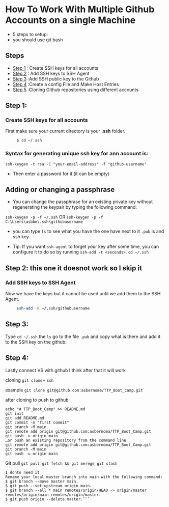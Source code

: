 # How To Work With Multiple Github Accounts on a single Machine

- 5 steps to setup:
- you should use git bash
## Steps
- [Step 1](#step-1) : Create SSH keys for all accounts
- [Step 2](#setp-2) : Add SSH keys to SSH Agent
- [Step 3](#step-3) :Add SSH public key to the Github
- [Step 4](#step-4) :Create a config File and Make Host Entries
- [Step 5](#step-5) :Cloning Github repositories using different accounts

## Step 1:
### Create SSH keys for all accounts
First make sure your current directory is your **.ssh** folder.
```sh
     $ cd ~/.ssh
```
### Syntax for generating unique ssh key for ann account is:
 `ssh-keygen -t rsa -C "your-email-address" -f "github-username" `
- Then enter a password for it (it can be empty)

## Adding or changing a passphrase
- You can change the passphrase for an existing private key without regenerating the keypair by typing the following command:

`ssh-keygen -p -f ~/.ssh`
OR
`ssh-keygen -p -f C:\Users\asbbe\.ssh\githubusername`
- you can type `ls` to see what you have the one have next to it `.pub` is and ssh key

- Tip: If you want `ssh-agent` to forget your key after some time, you can configure it to do so by running `ssh-add -t <seconds>`.
` cd ~/.ssh `
## Step 2:  this one it doesnot work so I skip it
### Add SSH keys to SSH Agent
Now we have the keys but it cannot be used until we add them to the SSH Agent.
```sh
     ssh-add -K ~/.ssh/githubusername
```

## Step 3:
Type `cd ~/.ssh` the `ls`
go to the file `.pub` and copy what is there and add it to the SSH key on the github.

## Step 4:
Lastly connect VS with github
I think after that it will work

cloning `git clone`+ `ssh`

example 
`git clone git@github.com:asbernoma/TTP_Boot_Camp.git`

after cloning 
to push to github

```…or create a new repository on the command line
echo "# TTP_Boot_Camp" >> README.md
git init
git add README.md
git commit -m "first commit"
git branch -M main
git remote add origin git@github.com:asbernoma/TTP_Boot_Camp.git
git push -u origin main
…or push an existing repository from the command line
git remote add origin git@github.com:asbernoma/TTP_Boot_Camp.git
git branch -M main
git push -u origin main 
```
Git pull
`git pull`, `git fetch && git merege`, `git stash`


```
I donto need it
Rename your local master branch into main with the following command:
$ git branch --move master main.
$ git push --set-upstream origin main.
$ git branch --all * main remotes/origin/HEAD -> origin/master remotes/origin/main remotes/origin/master.
$ git push origin --delete master.```
